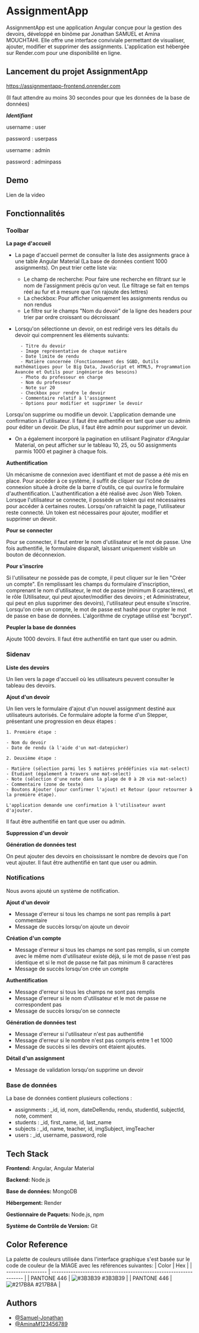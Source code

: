 
# AssignmentApp

AssignmentApp est une application Angular conçue pour la gestion des devoirs,  développé en binôme par Jonathan SAMUEL et Amina MOUCHTAHI. Elle offre une interface conviviale permettant de visualiser, ajouter, modifier et supprimer des assignments. L'application est hébergée sur Render.com pour une disponibilité en ligne.

## Lancement du projet AssignmentApp

https://assignmentapp-frontend.onrender.com

(Il faut attendre au moins 30 secondes pour que les données de la base de données)

***Identifiant***

username : user

password : userpass

username : admin

password : adminpass

## Demo

Lien de la video

## Fonctionnalités

### Toolbar 

**La page d'accueil**
- La page d'accueil permet de consulter la liste des assignments grace à une table Angular Material (La base de données contient 1000 assignments). On peut trier cette liste via:
    - Le champ de recherche: Pour faire une recherche en filtrant sur le nom de l'assignment précis qu'on veut. (Le filtrage se fait en temps réel au fur et à mesure que l'on rajoute des lettres) 
    - La checkbox: Pour afficher uniquement les assignments rendus ou non rendus
    - Le filtre sur le champs "Nom du devoir" de la ligne des headers pour trier par ordre croissant ou décroissant

- Lorsqu'on sélectionne un devoir, on est redirigé vers les détails du devoir qui comprennent les éléments suivants:

        - Titre du devoir
        - Image représentative de chaque matière
        - Date limite de rendu
        - Matière concernée (Fonctionnement des SGBD, Outils mathématiques pour le Big Data, JavaScript et HTML5, Programmation Avancée et Outils pour ingénierie des besoins)
        - Photo du professeur en charge
        - Nom du professeur 
        - Note sur 20
        - Checkbox pour rendre le devoir
        - Commentaire relatif à l'assignment
        - Options pour modifier et supprimer le devoir

Lorsqu'on supprime ou modifie un devoir. L'application demande une confirmation à l'utilisateur. Il faut être authentifié en tant que user ou admin pour éditer un devoir. De plus, il faut être admin pour supprimer un devoir.

- On a également incorporé la pagination en utilisant Paginator d'Angular Material, on peut afficher sur le tableau 10, 25, ou 50 assignments parmis 1000 et paginer à chaque fois.

**Authentification**

Un mécanisme de connexion avec identifiant et mot de passe a été mis en place. Pour accéder à ce système, il suffit de cliquer sur l'icône de connexion située à droite de la barre d'outils, ce qui ouvrira le formulaire d'authentification. L'authentification a été réalisé avec Json Web Token. Lorsque l'utilisateur se connecte, il possède un token qui est nécessaires pour accéder à certaines routes. Lorsqu'on rafraichit la page, l'utilisateur reste connecté. Un token est nécessaires pour ajouter, modifier et supprimer un devoir.

**Pour se connecter**

Pour se connecter, il faut entrer le nom d'utilisateur et le mot de passe. Une fois authentifié, le formulaire disparaît, laissant uniquement visible un bouton de déconnexion.

**Pour s'inscrire**

Si l'utilisateur ne possède pas de compte, il peut cliquer sur le lien "Créer un compte". En remplissant les champs du formulaire d'inscription, comprenant le nom d'utilisateur, le mot de passe (minimum 8 caractères), et le rôle (Utilisateur, qui peut ajouter/modifier des devoirs ; et Administrateur, qui peut en plus supprimer des devoirs), l'utilisateur peut ensuite s'inscrire. Lorsqu'on crée un compte, le mot de passe est hashé pour crypter le mot de passe en base de données. L'algorithme de cryptage utilisé est "bcrypt".

**Peupler la base de données**

Ajoute 1000 devoirs. Il faut être authentifié en tant que user ou admin.


### Sidenav

**Liste des devoirs**

Un lien vers la page d'accueil où les utilisateurs peuvent consulter le tableau des devoirs.

**Ajout d'un devoir**

Un lien vers le formulaire d'ajout d'un nouvel assignment destiné aux utilisateurs autorisés. Ce formulaire adopte la forme d'un Stepper, présentant une progression en deux étapes :
   
    1. Première étape :

    - Nom du devoir
    - Date de rendu (à l'aide d'un mat-datepicker)

    2. Deuxième étape :

    - Matière (sélection parmi les 5 matières prédéfinies via mat-select)
    - Étudiant (également à travers une mat-select)
    - Note (sélection d'une note dans la plage de 0 à 20 via mat-select)
    - Commentaire (zone de texte)
    - Boutons Ajouter (pour confirmer l'ajout) et Retour (pour retourner à la première étape). 
    
    L'application demande une confirmation à l'utilisateur avant d'ajouter.

Il faut être authentifié en tant que user ou admin.


**Suppression d'un devoir**


**Génération de données test**

On peut ajouter des devoirs en choississant le nombre de devoirs que l'on veut ajouter. Il faut être authentifié en tant que user ou admin.

### Notifications

Nous avons ajouté un système de notification.

**Ajout d'un devoir**

- Message d'erreur si tous les champs ne sont pas remplis à part commentaire
- Message de succès lorsqu'on ajoute un devoir

**Création d'un compte**

- Message d'erreur si tous les champs ne sont pas remplis, si un compte avec le même nom d'utilisateur existe déjà, si le mot de passe n'est pas identique et si le mot de passe ne fait pas minimum 8 caractères
- Message de succès lorsqu'on crée un compte

**Authentification**

- Message d'erreur si tous les champs ne sont pas remplis 
- Message d'erreur si le nom d'utilisateur et le mot de passe ne correspondent pas
- Message de succès lorsqu'on se connecte

**Génération de données test**
- Message d'erreur si l'utilisateur n'est pas authentifié
- Message d'erreur si le nombre n'est pas compris entre 1 et 1000
- Message de succès si les devoirs ont étaient ajoutés.


**Détail d'un assignment**
- Message de validation lorsqu'on supprime un devoir

### Base de données

La base de données contient plusieurs collections : 
- assignments : _id, id, nom, dateDeRendu, rendu, studentId, subjectId, note, comment
- students : _id, first_name, id, last_name
- subjects : _id, name, teacher, id, imgSubject, imgTeacher
- users : _id, username, password, role

## Tech Stack

**Frontend:** Angular, Angular Material

**Backend:** Node.js

**Base de données:** MongoDB

**Hébergement:** Render

**Gestionnaire de Paquets:** Node.js, npm

**Système de Contrôle de Version:** Git

## Color Reference
La palette de couleurs utilisée dans l'interface graphique s'est basée sur le code de couleur de la MIAGE avec les références suivantes:
| Color             | Hex                                                                |
| ----------------- | ------------------------------------------------------------------ |
| PANTONE 446 | ![#3B3B39](https://via.placeholder.com/10/3B3B39?text=+) #3B3B39 |
| PANTONE 446 | ![#217B8A](https://via.placeholder.com/10/217B8A?text=+) #217B8A |

## Authors

- [@Samuel-Jonathan
](https://github.com/Samuel-Jonathan)
- [@AminaM123456789
](https://github.com/AminaM123456789)

